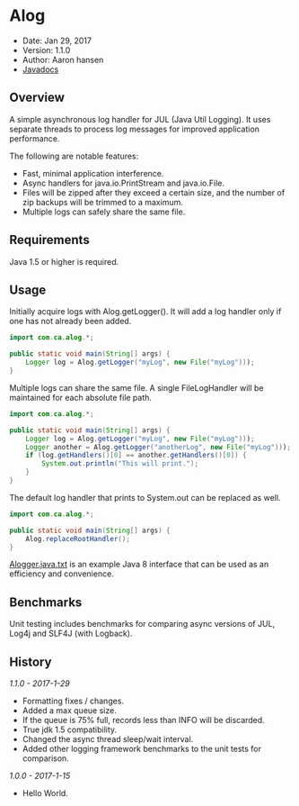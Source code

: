 Alog
====

* Date: Jan 29, 2017
* Version: 1.1.0
* Author: Aaron hansen
* [Javadocs](https://a-hansen.github.io/alog/)


Overview
--------

A simple asynchronous log handler for JUL (Java Util Logging).  It uses separate threads 
to process log messages for improved application performance.

The following are notable features:

* Fast, minimal application interference.
* Async handlers for java.io.PrintStream and java.io.File.
* Files will be zipped after they exceed a certain size, and the number of zip backups 
  will be trimmed to a maximum.
* Multiple logs can safely share the same file.

Requirements
------------

Java 1.5 or higher is required.

Usage
-----

Initially acquire logs with Alog.getLogger(). It will add a log handler only if one 
has not already been added.

```java
import com.ca.alog.*;

public static void main(String[] args) {
    Logger log = Alog.getLogger("myLog", new File("myLog")));
}
```

Multiple logs can share the same file.  A single FileLogHandler will be maintained for 
each absolute file path.

```java
import com.ca.alog.*;

public static void main(String[] args) {
    Logger log = Alog.getLogger("myLog", new File("myLog")));
    Logger another = Alog.getLogger("anotherLog", new File("myLog")));
    if (log.getHandlers()[0] == another.getHandlers()[0]) {
        System.out.println("This will print.");
    }
}
```

The default log handler that prints to System.out can be replaced as well.

```java
import com.ca.alog.*;

public static void main(String[] args) {
    Alog.replaceRootHandler();
}
```

[Alogger.java.txt](https://github.com/a-hansen/alog/blob/master/src/main/java/com/ca/alog/Alogger.java.txt) 
is an example Java 8 interface that can be used as an efficiency and convenience.

Benchmarks
----------

Unit testing includes benchmarks for comparing async versions of JUL, Log4j and 
SLF4J (with Logback).


History
-------
_1.1.0 - 2017-1-29_
  - Formatting fixes / changes.
  - Added a max queue size.
  - If the queue is 75% full, records less than INFO will be discarded.
  - True jdk 1.5 compatibility.
  - Changed the async thread sleep/wait interval.
  - Added other logging framework benchmarks to the unit tests for comparison.

_1.0.0 - 2017-1-15_
  - Hello World.
